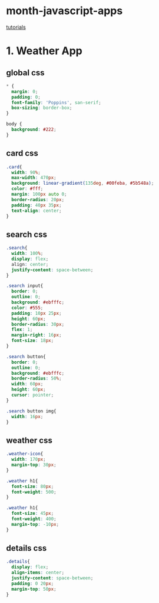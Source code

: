 # month-javascript-apps

[tutorials]()





# 1. Weather App



## global css

```css
* {
  margin: 0;
  padding: 0;
  font-family: 'Poppins', san-serif;
  box-sizing: border-box;
}

body {
  background: #222;
}
```



## card css

```css
.card{
  width: 90%;
  max-width: 470px;
  background: linear-gradient(135deg, #00feba, #5b548a);
  color: #fff;
  margin: 100px auto 0;
  border-radius: 20px;
  padding: 40px 35px;
  text-align: center;
}
```



## search css

```css
.search{
  width: 100%;
  display: flex;
  align: center;
  justify-content: space-between;
}

.search input{
  border: 0;
  outline: 0;
  background: #ebfffc;
  color: #555;
  padding: 10px 25px;
  height: 60px;
  border-radius: 30px;
  flex: 1;
  margin-right: 16px;
  font-size: 18px;
}

.search button{
  border: 0;
  outline: 0;
  background: #ebfffc;
  border-radius: 50%;
  width: 60px;
  height: 60px;
  cursor: pointer;
}

.search button img{
  width: 16px;
}
```



## weather css

```css
.weather-icon{
  width: 170px;
  margin-top: 30px;
}

.weather h1{
  font-size: 80px;
  font-weight: 500;
}

.weather h1{
  font-size: 45px;
  font-weight: 400;
  margin-top: -10px;
}
```

##  

## details css

```css
.details{
  display: flex;
  align-items: center;
  justify-content: space-between;
  padding: 0 20px;
  margin-top: 50px; 
}
```

